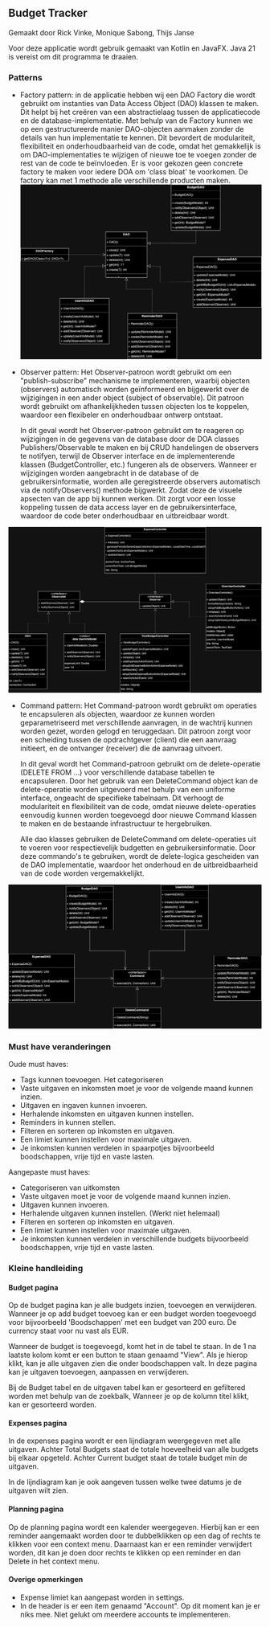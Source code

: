 ## Budget Tracker
Gemaakt door Rick Vinke, Monique Sabong, Thijs Janse

Voor deze applicatie wordt gebruik gemaakt van Kotlin en JavaFX.
Java 21 is vereist om dit programma te draaien.

### Patterns 

- Factory pattern: in de applicatie hebben wij een DAO Factory die wordt gebruikt om instanties van Data Access Object (DAO) klassen te maken. Dit helpt bij het creëren van een abstractielaag tussen de applicatiecode en de database-implementatie. Met behulp van de Factory kunnen we op een gestructureerde manier DAO-objecten aanmaken zonder de details van hun implementatie te kennen. Dit bevordert de modulariteit, flexibiliteit en onderhoudbaarheid van de code, omdat het gemakkelijk is om DAO-implementaties te wijzigen of nieuwe toe te voegen zonder de rest van de code te beïnvloeden. Er is voor gekozen geen concrete factory te maken voor iedere DOA om 'class bloat' te voorkomen. De factory kan met 1 methode alle verschillende producten maken.
![factory](README_resources/factory.png)


- Observer pattern: Het Observer-patroon wordt gebruikt om een "publish-subscribe" mechanisme te implementeren, waarbij objecten (observers) automatisch worden geïnformeerd en bijgewerkt over de wijzigingen in een ander object (subject of observable). Dit patroon wordt gebruikt om afhankelijkheden tussen objecten los te koppelen, waardoor een flexibeler en onderhoudbaar ontwerp ontstaat.

    In dit  geval wordt het Observer-patroon gebruikt om te reageren op wijzigingen in de gegevens van de database door de DOA classes Publishers/Observable te maken en bij CRUD handelingen de observers te notifyen, terwijl de Observer interface en de implementerende klassen (BudgetController, etc.) fungeren als de observers. Wanneer er wijzigingen worden aangebracht in de database of de gebruikersinformatie, worden alle geregistreerde observers automatisch via de notifyObservers() methode bijgwerkt. Zodat deze de visuele apsecten van de app bij kunnen werken. Dit zorgt voor een losse koppeling tussen de data access layer en de gebruikersinterface, waardoor de code beter onderhoudbaar en uitbreidbaar wordt.

![Observer](README_resources/observer.png)

- Command pattern: Het Command-patroon wordt gebruikt om operaties te encapsuleren als objecten, waardoor ze kunnen worden geparametriseerd met verschillende aanvragen, in de wachtrij kunnen worden gezet, worden gelogd en teruggedaan. Dit patroon zorgt voor een scheiding tussen de opdrachtgever (client) die een aanvraag initieert, en de ontvanger (receiver) die de aanvraag uitvoert.

    In dit  geval wordt het Command-patroon gebruikt om de delete-operatie (DELETE FROM ...) voor verschillende database tabellen te encapsuleren. Door het gebruik van een DeleteCommand object kan de delete-operatie worden uitgevoerd met behulp van een uniforme interface, ongeacht de specifieke tabelnaam. Dit verhoogt de modulariteit en flexibiliteit van de code, omdat nieuwe delete-operaties eenvoudig kunnen worden toegevoegd door nieuwe Command klassen te maken en de bestaande infrastructuur te hergebruiken.

    Alle dao klasses gebruiken de DeleteCommand om delete-operaties uit te voeren voor respectievelijk budgetten en gebruikersinformatie. Door deze commando's te gebruiken, wordt de delete-logica gescheiden van de DAO implementatie, waardoor het onderhoud en de uitbreidbaarheid van de code worden vergemakkelijkt.

![Command](README_resources/command.png)
### Must have veranderingen

Oude must haves:

- Tags kunnen toevoegen. Het categoriseren
- Vaste uitgaven en inkomsten moet je voor de volgende maand kunnen inzien.
- Uitgaven en ingaven kunnen invoeren.
- Herhalende inkomsten en uitgaven kunnen instellen.
- Reminders in kunnen stellen.
- Filteren en sorteren op inkomsten en uitgaven. 
- Een limiet kunnen instellen voor maximale uitgaven.
- Je inkomsten kunnen verdelen in spaarpotjes bijvoorbeeld boodschappen, vrije tijd en vaste lasten. 

Aangepaste must haves:

- Categoriseren van uitkomsten
- Vaste uitgaven moet je voor de volgende maand kunnen inzien.
- Uitgaven kunnen invoeren.
- Herhalende uitgaven kunnen instellen. (Werkt niet helemaal)
- Filteren en sorteren op inkomsten en uitgaven. 
- Een limiet kunnen instellen voor maximale uitgaven.
- Je inkomsten kunnen verdelen in verschillende budgets bijvoorbeeld boodschappen, vrije tijd en vaste lasten.

### Kleine handleiding

#### Budget pagina

Op de budget pagina kan je alle budgets inzien, toevoegen en verwijderen. Wanneer je op add budget toevoeg kan er een budget worden toegevoegd voor bijvoorbeeld 'Boodschappen' met een budget van 200 euro. De currency staat voor nu vast als EUR. 

Wanneer de budget is toegevoegd, komt het in de tabel te staan. In de 1 na laatste kolom komt er een button te staan genaamd "View". Als je hierop klikt, kan je alle uitgaven zien die onder boodschappen valt. In deze pagina kan je uitgaven toevoegen, aanpassen en verwijderen. 

Bij de Budget tabel en de uitgaven tabel kan er gesorteerd en gefiltered worden met behulp van de zoekbalk, Wanneer je op de kolumn titel klikt, kan er gesorteerd worden.

#### Expenses pagina

In de expenses pagina wordt er een lijndiagram weergegeven met alle uitgaven. Achter Total Budgets staat de totale hoeveelheid van alle budgets bij elkaar opgeteld. Achter Current budget staat de totale budget min de uitgaven. 

In de lijndiagram kan je ook aangeven tussen welke twee datums je de uitgaven wilt zien.

#### Planning pagina

Op de planning pagina wordt een kalender weergegeven. Hierbij kan er een reminder aangemaakt worden door te dubbelklikken op een dag of rechts te klikken voor een context menu. Daarnaast kan er een reminder verwijdert worden, dit kan je doen door rechts te klikken op een reminder en dan Delete in het context menu.

#### Overige opmerkingen
- Expense limiet kan aangepast worden in settings.
- In de header is er een item genaamd "Account". Op dit moment kan je er niks mee. Niet gelukt om meerdere accounts te implementeren. 

